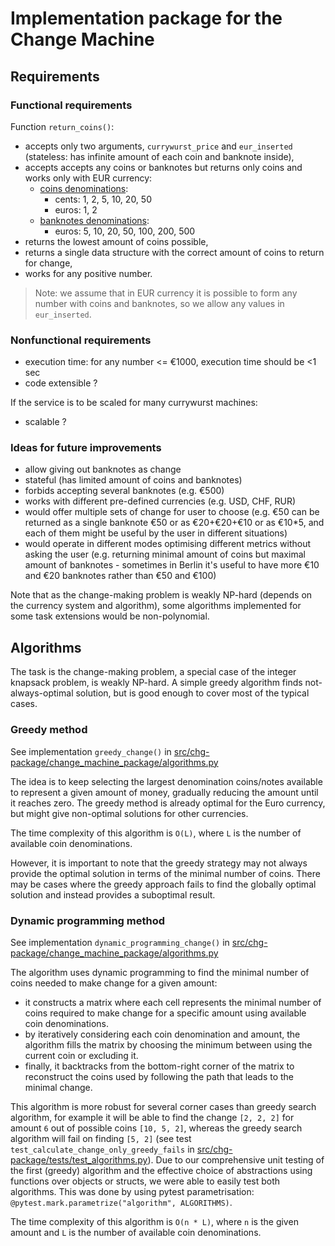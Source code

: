 # Implementation package for the Change Machine

## Requirements

### Functional requirements
Function `return_coins()`:
- accepts only two arguments, `currywurst_price` and `eur_inserted` (stateless: has infinite amount of each coin and banknote inside),
- accepts accepts any coins or banknotes but returns only coins and works only with EUR currency:
    - [coins denominations](https://www.ecb.europa.eu/euro/coins/html/index.en.html):
        - cents: 1, 2, 5, 10, 20, 50
        - euros: 1, 2
    - [banknotes denominations](https://www.ecb.europa.eu/euro/banknotes/html/index.en.html):
        - euros: 5, 10, 20, 50, 100, 200, 500
- returns the lowest amount of coins possible,
- returns a single data structure with the correct amount of coins to return for change,
- works for any positive number.

> Note: we assume that in EUR currency it is possible to form any number with coins and banknotes, so we allow any values in `eur_inserted`.


### Nonfunctional requirements
- execution time: for any number <= €1000, execution time should be <1 sec
- code extensible ?

If the service is to be scaled for many currywurst machines:
- scalable ?


### Ideas for future improvements
- allow giving out banknotes as change
- stateful (has limited amount of coins and banknotes)
- forbids accepting several banknotes (e.g. €500)
- works with different pre-defined currencies (e.g. USD, CHF, RUR)
- would offer multiple sets of change for user to choose (e.g. €50 can be returned as a single banknote €50 or as €20+€20+€10 or as €10*5, and each of them might be useful by the user in different situations)
- would operate in different modes optimising different metrics without asking the user (e.g. returning minimal amount of coins but maximal amount of banknotes - sometimes in Berlin it's useful to have more €10 and €20 banknotes rather than €50 and €100)

Note that as the change-making problem is weakly NP-hard (depends on the currency system and algorithm), some algorithms implemented for some task extensions would be non-polynomial.


## Algorithms
The task is the change-making problem, a special case of the integer knapsack problem, is weakly NP-hard.
A simple greedy algorithm finds not-always-optimal solution, but is good enough to cover most of the typical cases.

### Greedy method
See implementation `greedy_change()` in [src/chg-package/change_machine_package/algorithms.py](src/chg-package/change_machine_package/algorithms.py)

The idea is to keep selecting the largest denomination coins/notes available to represent a given amount of money, gradually reducing the amount until it reaches zero. The greedy method is already optimal for the Euro currency, but might give non-optimal solutions for other currencies.

The time complexity of this algorithm is `O(L)`, where `L` is the number of available coin denominations.

However, it is important to note that the greedy strategy may not always provide the optimal solution in terms of the minimal number of coins. There may be cases where the greedy approach fails to find the globally optimal solution and instead provides a suboptimal result.


### Dynamic programming method
See implementation `dynamic_programming_change()` in [src/chg-package/change_machine_package/algorithms.py](src/chg-package/change_machine_package/algorithms.py)

The algorithm uses dynamic programming to find the minimal number of coins needed to make change for a given amount:
- it constructs a matrix where each cell represents the minimal number of coins required to make change for a specific amount using available coin denominations.
- by iteratively considering each coin denomination and amount, the algorithm fills the matrix by choosing the minimum between using the current coin or excluding it.
- finally, it backtracks from the bottom-right corner of the matrix to reconstruct the coins used by following the path that leads to the minimal change.

This algorithm is more robust for several corner cases than greedy search algorithm, for example it will be able to find the change `[2, 2, 2]` for amount `6` out of possible coins `[10, 5, 2]`, whereas the greedy search algorithm will fail on finding `[5, 2]` (see test `test_calculate_change_only_greedy_fails` in [src/chg-package/tests/test_algorithms.py](src/chg-package/tests/test_algorithms.py)). Due to our comprehensive unit testing of the first (greedy) algorithm and the effective choice of abstractions using functions over objects or structs, we were able to easily test both algorithms. This was done by using pytest parametrisation: `@pytest.mark.parametrize("algorithm", ALGORITHMS)`.

The time complexity of this algorithm is `O(n * L)`, where `n` is the given amount and `L` is the number of available coin denominations.
